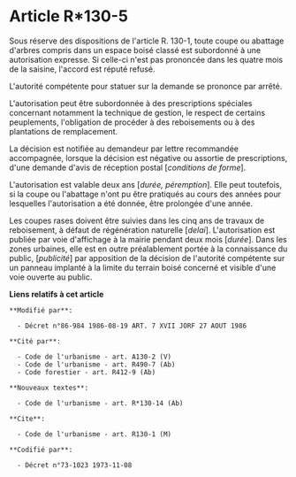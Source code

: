 # Article R*130-5

Sous réserve des dispositions de l'article R. 130-1, toute coupe ou abattage d'arbres compris dans un espace boisé classé est
subordonné à une autorisation expresse. Si celle-ci n'est pas prononcée dans les quatre mois de la saisine, l'accord est
réputé refusé.

L'autorité compétente pour statuer sur la demande se prononce par arrêté.

L'autorisation peut être subordonnée à des prescriptions spéciales concernant notamment la technique de gestion, le respect
de certains peuplements, l'obligation de procéder à des reboisements ou à des plantations de remplacement.

La décision est notifiée au demandeur par lettre recommandée accompagnée, lorsque la décision est négative ou assortie de
prescriptions, d'une demande d'avis de réception postal [*conditions de forme*].

L'autorisation est valable deux ans [*durée, péremption*]. Elle peut toutefois, si la coupe ou l'abattage n'ont pu être
pratiqués au cours des années pour lesquelles l'autorisation a été donnée, être prolongée d'une année.

Les coupes rases doivent être suivies dans les cinq ans de travaux de reboisement, à défaut de régénération naturelle
[*delai*].    L'autorisation est publiée par voie d'affichage à la mairie pendant deux mois [*durée*]. Dans les zones
urbaines, elle est en outre préalablement portée à la connaissance du public, [*publicité*] par apposition de la décision de
l'autorité compétente sur un panneau implanté à la limite du terrain boisé concerné et visible d'une voie ouverte au public.

**Liens relatifs à cet article**

	**Modifié par**:

	  - Décret n°86-984 1986-08-19 ART. 7 XVII JORF 27 AOUT 1986

	**Cité par**:

	  - Code de l'urbanisme - art. A130-2 (V)
	  - Code de l'urbanisme - art. R490-7 (Ab)
	  - Code forestier - art. R412-9 (Ab)

	**Nouveaux textes**:

	  - Code de l'urbanisme - art. R*130-14 (Ab)

	**Cite**:

	  - Code de l'urbanisme - art. R130-1 (M)

	**Codifié par**:

	  - Décret n°73-1023 1973-11-08
